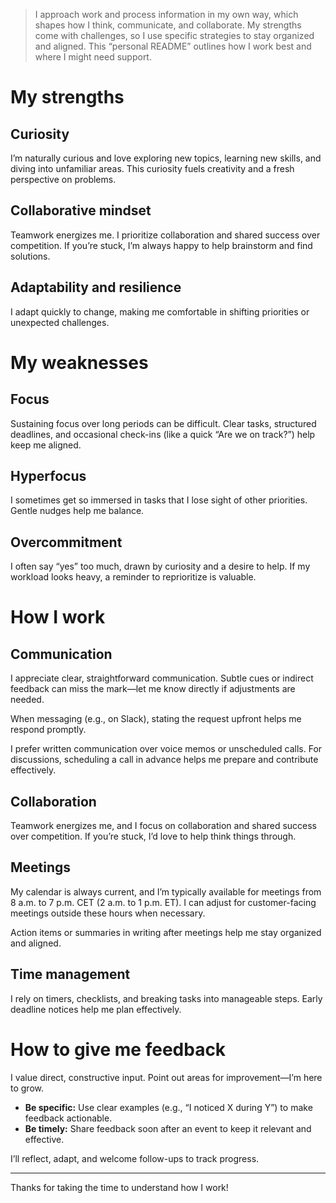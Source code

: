 >I approach work and process information in my own way, which shapes how I think, communicate, and collaborate. My strengths come with challenges, so I use specific strategies to stay organized and aligned. This “personal README” outlines how I work best and where I might need support.

# My strengths

## Curiosity

I’m naturally curious and love exploring new topics, learning new skills, and diving into unfamiliar areas. This curiosity fuels creativity and a fresh perspective on problems.

## Collaborative mindset

Teamwork energizes me. I prioritize collaboration and shared success over competition. If you’re stuck, I’m always happy to help brainstorm and find solutions.

## Adaptability and resilience

I adapt quickly to change, making me comfortable in shifting priorities or unexpected challenges.

# My weaknesses

## Focus

Sustaining focus over long periods can be difficult. Clear tasks, structured deadlines, and occasional check-ins (like a quick “Are we on track?”) help keep me aligned.

## Hyperfocus

I sometimes get so immersed in tasks that I lose sight of other priorities. Gentle nudges help me balance.

## Overcommitment

I often say “yes” too much, drawn by curiosity and a desire to help. If my workload looks heavy, a reminder to reprioritize is valuable.

# How I work

## Communication

I appreciate clear, straightforward communication. Subtle cues or indirect feedback can miss the mark—let me know directly if adjustments are needed.

When messaging (e.g., on Slack), stating the request upfront helps me respond promptly.

I prefer written communication over voice memos or unscheduled calls. For discussions, scheduling a call in advance helps me prepare and contribute effectively.

## Collaboration

Teamwork energizes me, and I focus on collaboration and shared success over competition. If you’re stuck, I’d love to help think things through.

## Meetings

My calendar is always current, and I’m typically available for meetings from 8 a.m. to 7 p.m. CET (2 a.m. to 1 p.m. ET). I can adjust for customer-facing meetings outside these hours when necessary.

Action items or summaries in writing after meetings help me stay organized and aligned.

## Time management

I rely on timers, checklists, and breaking tasks into manageable steps. Early deadline notices help me plan effectively.

# How to give me feedback

I value direct, constructive input. Point out areas for improvement—I’m here to grow.

- **Be specific:** Use clear examples (e.g., “I noticed X during Y”) to make feedback actionable.
- **Be timely:** Share feedback soon after an event to keep it relevant and effective.

I’ll reflect, adapt, and welcome follow-ups to track progress.

---

Thanks for taking the time to understand how I work!
